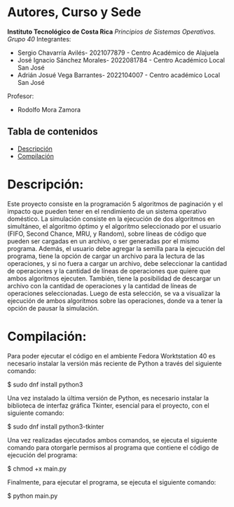 # Autores, Curso y Sede
**Instituto Tecnológico de Costa Rica**
*Principios de Sistemas Operativos. Grupo 40*
Integrantes:
*    Sergio Chavarría Avilés- 2021077879 - Centro Académico de Alajuela
*    José Ignacio Sánchez Morales- 2022081784 - Centro Académico Local San José
*    Adrián Josué Vega Barrantes- 2022104007 - Centro académico Local San José

Profesor:
*    Rodolfo Mora Zamora 

## Tabla de contenidos
- [Descripción](#Descripción)
- [Compilación](#Compilación)

# Descripción:

Este proyecto consiste en la programación 5 algoritmos de paginación y el impacto que pueden tener en el rendimiento de un sistema operativo doméstico. La simulación consiste en la ejecución de dos algoritmos en simultáneo, el algoritmo óptimo y el algoritmo seleccionado por el usuario (FIFO, Second Chance, MRU, y Random), sobre líneas de código que pueden ser cargadas en un archivo, o ser generadas por el mismo programa. Además, el usuario debe agregar la semilla para la ejecución del programa, tiene la opción de cargar un archivo para la lectura de las operaciones, y si no fuera a cargar un archivo, debe seleccionar la cantidad de operaciones y la cantidad de líneas de operaciones que quiere que ambos algoritmos ejecuten. También, tiene la posibilidad de descargar un archivo con la cantidad de operaciones y la cantidad de líneas de operaciones seleccionadas. Luego de esta selección, se va a visualizar la ejecución de ambos algoritmos sobre las operaciones, donde va a tener la opción de pausar la simulación. 

# Compilación:
Para poder ejecutar el código en el ambiente Fedora Worktstation 40 es necesario instalar la versión más reciente de Python a través del siguiente comando:  
    
$ sudo dnf install python3

Una vez instalado la última versión de Python, es necesario instalar la biblioteca de interfaz gráfica Tkinter, esencial para el proyecto, con el siguiente comando:
    
$ sudo dnf install python3-tkinter

Una vez realizadas ejecutados ambos comandos, se ejecuta el siguiente comando para otorgarle permisos al programa que contiene el código de ejecución del programa:

$ chmod +x main.py

Finalmente, para ejecutar el programa, se ejecuta el siguiente comando:

 $ python main.py
